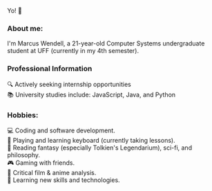 Yo! 👋

### About me:
I'm Marcus Wendell, a 21-year-old Computer Systems undergraduate student at UFF (currently in my 4th semester).

### Professional Information
🔍 Actively seeking internship opportunities  
📚 University studies include: JavaScript, Java, and Python

### Hobbies:
💻 Coding and software development.  
🎹 Playing and learning keyboard (currently taking lessons).  
📖 Reading fantasy (especially Tolkien's Legendarium), sci-fi, and philosophy.  
🎮 Gaming with friends.  
🍿 Critical film & anime analysis.  
🧠 Learning new skills and technologies.
